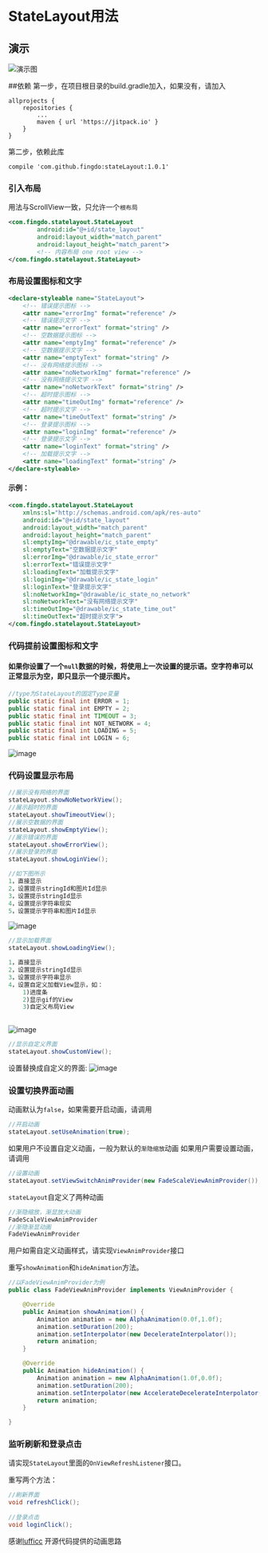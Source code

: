 # StateLayout用法

## 演示

![演示图](gif/stateLayout.gif)


##依赖
第一步，在项目根目录的build.gradle加入，如果没有，请加入

``` base
allprojects {
	repositories {
		...
		maven { url 'https://jitpack.io' }
	}
}
```
第二步，依赖此库

``` base
compile 'com.github.fingdo:stateLayout:1.0.1'
```

### 引入布局

用法与ScrollView一致，只允许一个`根布局`

``` xml
<com.fingdo.statelayout.StateLayout
        android:id="@+id/state_layout"
        android:layout_width="match_parent"
        android:layout_height="match_parent">
        <!-- 内容布局 one root view -->
</com.fingdo.statelayout.StateLayout>
```

### 布局设置图标和文字
``` xml
<declare-styleable name="StateLayout">
    <!-- 错误提示图标 -->
    <attr name="errorImg" format="reference" />
    <!-- 错误提示文字 -->
    <attr name="errorText" format="string" />
    <!-- 空数据提示图标 -->
    <attr name="emptyImg" format="reference" />
    <!-- 空数据提示文字 -->
    <attr name="emptyText" format="string" />
    <!-- 没有网络提示图标 -->
    <attr name="noNetworkImg" format="reference" />
    <!-- 没有网络提示文字 -->
    <attr name="noNetworkText" format="string" />
    <!-- 超时提示图标 -->
    <attr name="timeOutImg" format="reference" />
    <!-- 超时提示文字 -->
    <attr name="timeOutText" format="string" />
    <!-- 登录提示图标 -->
    <attr name="loginImg" format="reference" />
    <!-- 登录提示文字 -->
    <attr name="loginText" format="string" />
    <!-- 加载提示文字 -->
    <attr name="loadingText" format="string" />
</declare-styleable>
```

#### 示例：

``` xml
<com.fingdo.statelayout.StateLayout
    xmlns:sl="http://schemas.android.com/apk/res-auto"
    android:id="@+id/state_layout"
    android:layout_width="match_parent"
    android:layout_height="match_parent"
    sl:emptyImg="@drawable/ic_state_empty"
    sl:emptyText="空数据提示文字"
    sl:errorImg="@drawable/ic_state_error"
    sl:errorText="错误提示文字"
    sl:loadingText="加载提示文字"
    sl:loginImg="@drawable/ic_state_login"
    sl:loginText="登录提示文字"
    sl:noNetworkImg="@drawable/ic_state_no_network"
    sl:noNetworkText="没有网络提示文字"
    sl:timeOutImg="@drawable/ic_state_time_out"
    sl:timeOutText="超时提示文字">
</com.fingdo.statelayout.StateLayout>
```

### 代码提前设置图标和文字
#### 如果你设置了一个`null`数据的时候，将使用上一次设置的提示语。空字符串可以正常显示为空，即只显示一个提示图片。
``` java
//type为StateLayout的固定Type变量
public static final int ERROR = 1;
public static final int EMPTY = 2;
public static final int TIMEOUT = 3;
public static final int NOT_NETWORK = 4;
public static final int LOADING = 5;
public static final int LOGIN = 6;
```
![image](http://upload-images.jianshu.io/upload_images/1967808-4e6be6b3e218fece.png)

### 代码设置显示布局
``` java
//展示没有网络的界面
stateLayout.showNoNetworkView();
//展示超时的界面
stateLayout.showTimeoutView();
//展示空数据的界面
stateLayout.showEmptyView();
//展示错误的界面
stateLayout.showErrorView();
//展示登录的界面
stateLayout.showLoginView();

//如下图所示
1，直接显示
2，设置提示stringId和图片Id显示
3，设置提示stringId显示
4，设置提示字符串现实
5，设置提示字符串和图片Id显示
```
![image](http://upload-images.jianshu.io/upload_images/1967808-eb1e0af3ea1d7913.png)
``` java
//显示加载界面
stateLayout.showLoadingView();

1，直接显示
2，设置提示stringId显示
3，设置提示字符串显示
4，设置自定义加载View显示，如：
    1)进度条
    2)显示gif的View
    3)自定义布局View
    
```
![image](http://upload-images.jianshu.io/upload_images/1967808-878baa6fd9576469.png)
``` java
//显示自定义界面
stateLayout.showCustomView();
```
设置替换成自定义的界面:
![image](http://upload-images.jianshu.io/upload_images/1967808-f26b6a9925917e9d.png)


### 设置切换界面动画
动画默认为`false`，如果需要开启动画，请调用

``` java
//开启动画
stateLayout.setUseAnimation(true);
```
如果用户不设置自定义动画，一般为默认的`渐隐缩放`动画
如果用户需要设置动画，请调用

``` java
//设置动画
stateLayout.setViewSwitchAnimProvider(new FadeScaleViewAnimProvider());
```
`stateLayout`自定义了两种动画

``` java
//渐隐缩放，渐显放大动画
FadeScaleViewAnimProvider
//渐隐渐显动画
FadeViewAnimProvider
```
用户如需自定义动画样式，请实现`ViewAnimProvider`接口

重写`showAnimation`和`hideAnimation`方法。

``` java
//以FadeViewAnimProvider为例
public class FadeViewAnimProvider implements ViewAnimProvider {

    @Override
    public Animation showAnimation() {
        Animation animation = new AlphaAnimation(0.0f,1.0f);
        animation.setDuration(200);
        animation.setInterpolator(new DecelerateInterpolator());
        return animation;
    }

    @Override
    public Animation hideAnimation() {
        Animation animation = new AlphaAnimation(1.0f,0.0f);
        animation.setDuration(200);
        animation.setInterpolator(new AccelerateDecelerateInterpolator());
        return animation;
    }

}
```


### 监听刷新和登录点击
请实现`StateLayout`里面的`OnViewRefreshListener`接口。

重写两个方法：

``` java
//刷新界面
void refreshClick();
    
//登录点击
void loginClick();
```


感谢[lufficc](https://github.com/lufficc/StateLayout) 开源代码提供的动画思路